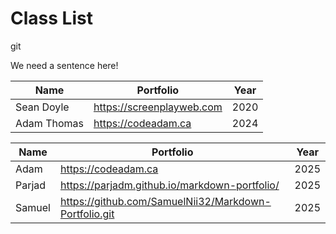 # Class List

git

We need a sentence here!

| Name        | Portfolio                 | Year |
| ----------- | ------------------------- | ---- |
| Sean Doyle  | https://screenplayweb.com | 2020 |
| Adam Thomas | https://codeadam.ca       | 2024 |

| Name   | Portfolio                                             | Year |
| ------ | ----------------------------------------------------- | ---- |
| Adam   | https://codeadam.ca                                   | 2025 |
| Parjad | https://parjadm.github.io/markdown-portfolio/         | 2025 |
| Samuel | https://github.com/SamuelNii32/Markdown-Portfolio.git | 2025 |
